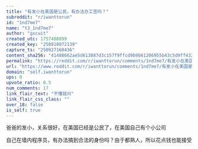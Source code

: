 ```yaml
---
title: "有发小在美国是公民，有办法办工签吗？"
subreddit: "r/iwanttorun"
id: "1nd7me7"
name: "t3_1nd7me7"
author: "gxcuit"
created_utc: 1757488899
created_key: "250910072139"
capture_ts: "250927160436"
content_sha256: "41488662ae5d613887d3c157f9ffcd9b9b61206955b43c5d9ff4320ea6587933"
permalink: "https://reddit.com/r/iwanttorun/comments/1nd7me7/有发小在美国是公民有办法办工签吗/"
url: "https://www.reddit.com/r/iwanttorun/comments/1nd7me7/有发小在美国是公民有办法办工签吗/"
domain: "self.iwanttorun"
ups: 0
upvote_ratio: 0.5
num_comments: 17
link_flair_text: "不懂就问"
link_flair_css_class: ""
over_18: false
is_self: true
---
```


爸爸的发小，关系很好，在美国已经是公民了，在美国自己有个小公司

自己在墙内程序员，有办法搞到合法的身份吗？由于都熟人，所以花点钱也能接受
